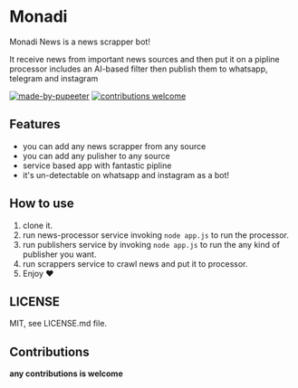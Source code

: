 # Monadi
Monadi News is a news scrapper bot!

It receive news from important news sources and then put it on a pipline processor includes an AI-based filter then publish them to whatsapp, telegram and instagram

[![made-by-pupeeter](https://img.shields.io/badge/Made%20By-pupeeter-green?style=for-the-badge)](https://github.com/puppeteer/puppeteer)
[![contributions welcome](https://img.shields.io/badge/contributions-welcome-red.svg?style=for-the-badge)](https://github.com/aKamrani/Instagram-post-bot)

## Features
* you can add any news scrapper from any source
* you can add any pulisher to any source
* service based app with fantastic pipline
* it's un-detectable on whatsapp and instagram as a bot!

## How to use
1) clone it.
2) run news-processor service invoking `node app.js` to run the processor.
3) run publishers service by invoking `node app.js` to run the any kind of publisher you want.
4) run scrappers service to crawl news and put it to processor.
5) Enjoy ❤


## LICENSE
MIT, see LICENSE.md file.

## Contributions
**any contributions is welcome**
